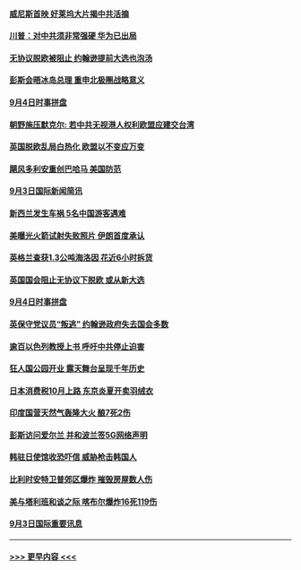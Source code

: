 #### [威尼斯首映 好莱坞大片揭中共活摘](../pages/prog202/a102658202.md?t=09050111) 
#### [川普：对中共须非常强硬 华为已出局](../pages/prog202/a102658176.md?t=09050111) 
#### [无协议脱欧被阻止 约翰逊提前大选也泡汤](../pages/prog202/a102658149.md?t=09050111) 
#### [彭斯会晤冰岛总理 重申北极圈战略意义](../pages/prog202/a102658140.md?t=09050111) 
#### [9月4日时事拼盘](../pages/prog202/a102658113.md?t=09050111) 
#### [朝野施压默克尔: 若中共无视港人权利欧盟应建交台湾](../pages/prog202/a102658018.md?t=09050111) 
#### [英国脱欧乱局白热化 欧盟以不变应万变](../pages/prog202/a102657957.md?t=09050111) 
#### [飓风多利安重创巴哈马 美国防范](../pages/prog202/a102657939.md?t=09050111) 
#### [9月3日国际新闻简讯](../pages/prog202/a102657739.md?t=09050111) 
#### [新西兰发生车祸 5名中国游客遇难](../pages/prog202/a102657751.md?t=09050111) 
#### [美曝光火箭试射失败照片 伊朗首度承认](../pages/prog202/a102657645.md?t=09050111) 
#### [英格兰查获1.3公吨海洛因 花近6小时拆货](../pages/prog202/a102657554.md?t=09050111) 
#### [英国国会阻止无协议下脱欧 或从新大选](../pages/prog202/a102657432.md?t=09050111) 
#### [9月4日时事拼盘](../pages/prog202/a102657413.md?t=09050111) 
#### [英保守党议员“叛逃” 约翰逊政府失去国会多数](../pages/prog202/a102657360.md?t=09050111) 
#### [逾百以色列教授上书 呼吁中共停止迫害](../pages/prog202/a102657353.md?t=09050111) 
#### [狂人国公园开业 露天舞台呈现千年历史](../pages/prog202/a102657339.md?t=09050111) 
#### [日本消费税10月上路 东京炎夏开卖羽绒衣](../pages/prog202/a102657308.md?t=09050111) 
#### [印度国营天然气轰隆大火 酿7死2伤](../pages/prog202/a102657156.md?t=09050111) 
#### [彭斯访问爱尔兰 并和波兰签5G网络声明](../pages/prog202/a102657161.md?t=09050111) 
#### [韩驻日使馆收恐吓信 威胁枪击韩国人](../pages/prog202/a102657137.md?t=09050111) 
#### [比利时安特卫普郊区爆炸 摧毁房屋数人伤](../pages/prog202/a102657121.md?t=09050111) 
#### [美与塔利班和谈之际 喀布尔爆炸16死119伤](../pages/prog202/a102656964.md?t=09050111) 
#### [9月3日国际重要讯息](../pages/prog202/a102656966.md?t=09050111) 

----
#### [ >>> 更早内容 <<< ](../indexes/prog202-earlier.md)

